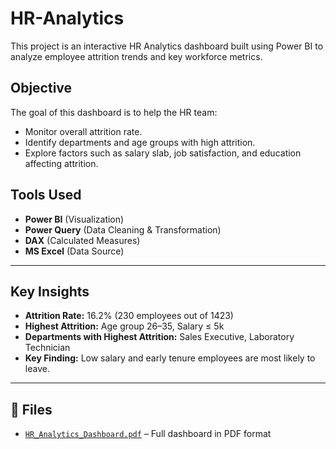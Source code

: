 # HR-Analytics
This project is an interactive HR Analytics dashboard built using Power BI to analyze employee attrition trends and key workforce metrics.
## Objective
The goal of this dashboard is to help the HR team:
- Monitor overall attrition rate.
- Identify departments and age groups with high attrition.
- Explore factors such as salary slab, job satisfaction, and education affecting attrition.
## Tools Used
- **Power BI** (Visualization)
- **Power Query** (Data Cleaning & Transformation)
- **DAX** (Calculated Measures)
- **MS Excel** (Data Source)

---

## Key Insights
- **Attrition Rate:** 16.2% (230 employees out of 1423)
- **Highest Attrition:** Age group 26–35, Salary ≤ 5k
- **Departments with Highest Attrition:** Sales Executive, Laboratory Technician
- **Key Finding:** Low salary and early tenure employees are most likely to leave.

---

## 📂 Files
- [`HR_Analytics_Dashboard.pdf`](HR_Analytics_Dashboard.pdf) – Full dashboard in PDF format
